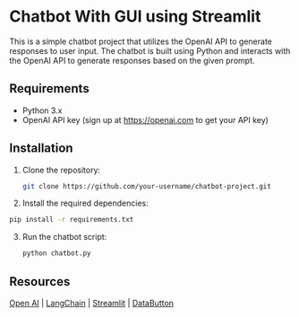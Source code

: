 # Chatbot With GUI using Streamlit

This is a simple chatbot project that utilizes the OpenAI API to generate responses to user input. The chatbot is built using Python and interacts with the OpenAI API to generate responses based on the given prompt.

## Requirements

- Python 3.x
- OpenAI API key (sign up at https://openai.com to get your API key)

## Installation

1. Clone the repository:

   ```bash
   git clone https://github.com/your-username/chatbot-project.git

2. Install the required dependencies:

  ```bash
  pip install -r requirements.txt
```

3. Run the chatbot script:

    ```bash
   python chatbot.py
   ```

## Resources
[Open AI](https://openai.com/) |
[LangChain](https://langchain.readthedocs.io/en/latest/index.html) | 
[Streamlit](https://streamlit.io/) | 
[DataButton](https://www.databutton.io/)


 

